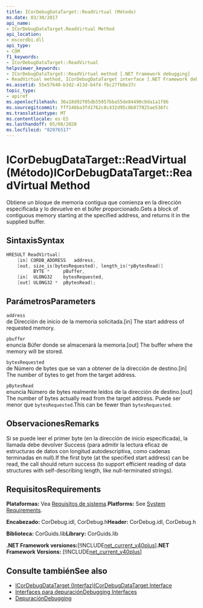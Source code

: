 ```yaml
---
title: ICorDebugDataTarget::ReadVirtual (Método)
ms.date: 03/30/2017
api_name:
- ICorDebugDataTarget.ReadVirtual Method
api_location:
- mscordbi.dll
api_type:
- COM
f1_keywords:
- ICorDebugDataTarget::ReadVirtual
helpviewer_keywords:
- ICorDebugDataTarget::ReadVirtual method [.NET Framework debugging]
- ReadVirtual method, ICorDebugDataTarget interface [.NET Framework debugging]
ms.assetid: 55e57640-b3d2-413d-b4f4-fbc27fb8e37c
topic_type:
- apiref
ms.openlocfilehash: 36a18d92f05db55957bba55de84490c0da1a1f86
ms.sourcegitcommit: fff146ba3fd1762c8c432d95c8b877825ae536fc
ms.translationtype: MT
ms.contentlocale: es-ES
ms.lasthandoff: 05/08/2020
ms.locfileid: "82976517"
---
```

# <a name="icordebugdatatargetreadvirtual-method"></a><span data-ttu-id="cff9a-102">ICorDebugDataTarget::ReadVirtual (Método)</span><span class="sxs-lookup"><span data-stu-id="cff9a-102">ICorDebugDataTarget::ReadVirtual Method</span></span>
<span data-ttu-id="cff9a-103">Obtiene un bloque de memoria contigua que comienza en la dirección especificada y lo devuelve en el búfer proporcionado.</span><span class="sxs-lookup"><span data-stu-id="cff9a-103">Gets a block of contiguous memory starting at the specified address, and returns it in the supplied buffer.</span></span>  
  
## <a name="syntax"></a><span data-ttu-id="cff9a-104">Sintaxis</span><span class="sxs-lookup"><span data-stu-id="cff9a-104">Syntax</span></span>  
  
```cpp  
HRESULT ReadVirtual(  
    [in] CORDB_ADDRESS   address,  
    [out, size_is(bytesRequested), length_is(*pBytesRead)]  
          BYTE *     pBuffer,  
    [in]  ULONG32    bytesRequested,  
    [out] ULONG32 *  pBytesRead);  
```  
  
## <a name="parameters"></a><span data-ttu-id="cff9a-105">Parámetros</span><span class="sxs-lookup"><span data-stu-id="cff9a-105">Parameters</span></span>  
 `address`  
 <span data-ttu-id="cff9a-106">de Dirección de inicio de la memoria solicitada.</span><span class="sxs-lookup"><span data-stu-id="cff9a-106">[in] The start address of requested memory.</span></span>  
  
 `pbuffer`  
 <span data-ttu-id="cff9a-107">enuncia Búfer donde se almacenará la memoria.</span><span class="sxs-lookup"><span data-stu-id="cff9a-107">[out] The buffer where the memory will be stored.</span></span>  
  
 `bytesRequested`  
 <span data-ttu-id="cff9a-108">de Número de bytes que se van a obtener de la dirección de destino.</span><span class="sxs-lookup"><span data-stu-id="cff9a-108">[in] The number of bytes to get from the target address.</span></span>  
  
 `pBytesRead`  
 <span data-ttu-id="cff9a-109">enuncia Número de bytes realmente leídos de la dirección de destino.</span><span class="sxs-lookup"><span data-stu-id="cff9a-109">[out] The number of bytes actually read from the target address.</span></span> <span data-ttu-id="cff9a-110">Puede ser menor que `bytesRequested`.</span><span class="sxs-lookup"><span data-stu-id="cff9a-110">This can be fewer than `bytesRequested`.</span></span>  
  
## <a name="remarks"></a><span data-ttu-id="cff9a-111">Observaciones</span><span class="sxs-lookup"><span data-stu-id="cff9a-111">Remarks</span></span>  
 <span data-ttu-id="cff9a-112">Si se puede leer el primer byte (en la dirección de inicio especificada), la llamada debe devolver Success (para admitir la lectura eficaz de estructuras de datos con longitud autodescriptiva, como cadenas terminadas en null).</span><span class="sxs-lookup"><span data-stu-id="cff9a-112">If the first byte (at the specified start address) can be read, the call should return success (to support efficient reading of data structures with self-describing length, like null-terminated strings).</span></span>  
  
## <a name="requirements"></a><span data-ttu-id="cff9a-113">Requisitos</span><span class="sxs-lookup"><span data-stu-id="cff9a-113">Requirements</span></span>  
 <span data-ttu-id="cff9a-114">**Plataformas:** Vea [Requisitos de sistema](../../get-started/system-requirements.md).</span><span class="sxs-lookup"><span data-stu-id="cff9a-114">**Platforms:** See [System Requirements](../../get-started/system-requirements.md).</span></span>  
  
 <span data-ttu-id="cff9a-115">**Encabezado:** CorDebug.idl, CorDebug.h</span><span class="sxs-lookup"><span data-stu-id="cff9a-115">**Header:** CorDebug.idl, CorDebug.h</span></span>  
  
 <span data-ttu-id="cff9a-116">**Biblioteca:** CorGuids.lib</span><span class="sxs-lookup"><span data-stu-id="cff9a-116">**Library:** CorGuids.lib</span></span>  
  
 <span data-ttu-id="cff9a-117">**.NET Framework versiones:**[!INCLUDE[net_current_v40plus](../../../../includes/net-current-v40plus-md.md)]</span><span class="sxs-lookup"><span data-stu-id="cff9a-117">**.NET Framework Versions:** [!INCLUDE[net_current_v40plus](../../../../includes/net-current-v40plus-md.md)]</span></span>  
  
## <a name="see-also"></a><span data-ttu-id="cff9a-118">Consulte también</span><span class="sxs-lookup"><span data-stu-id="cff9a-118">See also</span></span>

- [<span data-ttu-id="cff9a-119">ICorDebugDataTarget (Interfaz)</span><span class="sxs-lookup"><span data-stu-id="cff9a-119">ICorDebugDataTarget Interface</span></span>](icordebugdatatarget-interface.md)
- [<span data-ttu-id="cff9a-120">Interfaces para depuración</span><span class="sxs-lookup"><span data-stu-id="cff9a-120">Debugging Interfaces</span></span>](debugging-interfaces.md)
- [<span data-ttu-id="cff9a-121">Depuración</span><span class="sxs-lookup"><span data-stu-id="cff9a-121">Debugging</span></span>](index.md)

